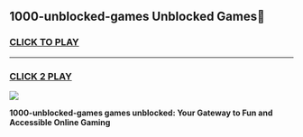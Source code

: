 
## 1000-unblocked-games Unblocked Games👋
<h3>
<a href="https://news.freeplayer.one?title=1000-unblocked-games&ref=16F">CLICK TO PLAY</a></h3>
<hr>

<h3>
<a href="https://news.freeplayer.one?title=1000-unblocked-games&ref=16F">CLICK 2 PLAY</a>
  
</h3>

<a href="https://news.freeplayer.one?title=1000-unblocked-games&ref=16F/"><img src="https://clearcache.store/games.png"></a>


**1000-unblocked-games games unblocked: Your Gateway to Fun and Accessible Online Gaming**
